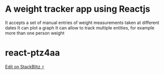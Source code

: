 # A weight tracker app using Reactjs
It accepts a set of manual entries of weight measurements taken at different dates
It can plot a graph
It can allow to track multiple entities, for example more than one person weight

# react-ptz4aa

[Edit on StackBlitz ⚡️](https://stackblitz.com/edit/react-ptz4aa)
